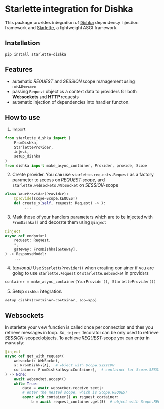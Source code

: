 # Starlette integration for Dishka

This package provides integration of [Dishka](http://github.com/reagento/dishka/) dependency injection framework and [Starlette](https://github.com/encode/starlette), a lightweight ASGI framework.

## Installation

```sh
pip install starlette-dishka
```

## Features

* automatic *REQUEST* and *SESSION* scope management using middleware
* passing ``Request`` object as a context data to providers for both **Websockets** and **HTTP** requests
* automatic injection of dependencies into handler function.

## How to use

1. Import
```python
from starlette_dishka import (
    FromDishka,
    StarletteProvider,
    inject,
    setup_dishka,
)
from dishka import make_async_container, Provider, provide, Scope
```

2. Create provider. You can use ``starlette.requests.Request`` as a factory parameter to access on *REQUEST-scope*, and ``starlette.websockets.WebSocket`` on *SESSION*-scope

```python
class YourProvider(Provider):
    @provide(scope=Scope.REQUEST)
    def create_x(self, request: Request) -> X:
         ...
```

3. Mark those of your handlers parameters which are to be injected with ``FromDishka[]`` and decorate them using ``@inject``

```python
@inject
async def endpoint(
    request: Request,
    *,
    gateway: FromDishka[Gateway],
) -> ResponseModel:
    ...
```

4. *(optional)* Use ``StarletteProvider()`` when creating container if you are going to use ``starlette.Request`` or ``starlette.WebSocket`` in providers

```python
container = make_async_container(YourProvider(), StarletteProvider())
```

5. Setup ``dishka`` integration.

```python
setup_dishka(container=container, app=app)
```

## Websockets

In starlette your view function is called once per connection and then you retrieve messages in loop.
So, ``inject`` decorator can be only used to retrieve *SESSION*-scoped objects.
To achieve *REQUEST*-scope you can enter in manually:

```python
@inject
async def get_with_request(
    websocket: WebSocket,
    a: FromDishka[A],  # object with Scope.SESSION
    container: FromDishka[AsyncContainer],  # container for Scope.SESSION
) -> None:
    await websocket.accept()
    while True:
        data = await websocket.receive_text()
        # enter the nested scope, which is Scope.REQUEST
        async with container() as request_container:
            b = await request_container.get(B)  # object with Scope.REQUEST
```
